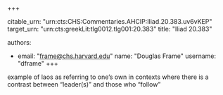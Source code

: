 +++


citable_urn: "urn:cts:CHS:Commentaries.AHCIP:Iliad.20.383.uv6vKEP"
target_urn: "urn:cts:greekLit:tlg0012.tlg001:20.383"
title: "Iliad 20.383"

authors:
- email: "frame@chs.harvard.edu"
  name: "Douglas Frame"
  username: "dframe"
+++

<p>example of laos as referring to one’s own in contexts where there is a contrast between “leader(s)” and those who “follow”</p>